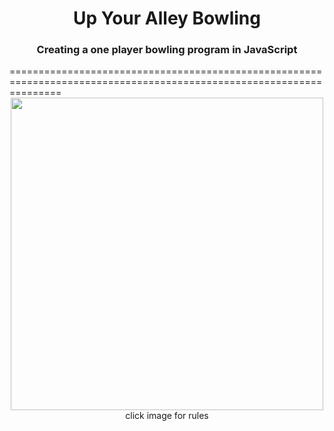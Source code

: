 <div align="center"><h1>Up Your Alley Bowling</h1>
<h3>Creating a one player bowling program in JavaScript</h3>
</div>
=====================================================================================================================
<div align="center">
<a href="http://en.wikipedia.org/wiki/Ten-pin_bowling">
<img src="http://smallanimalfun.com/menagerie/photos/rats/agility/NinevehBowling.png" width="500"></a><br>
click image for rules
</div>




